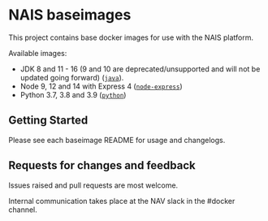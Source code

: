 NAIS baseimages
================

This project contains base docker images for use with the NAIS platform.

Available images:
* JDK 8 and 11 - 16 (9 and 10 are deprecated/unsupported and will not be updated going forward) ([`java`](java)). 
* Node 9, 12 and 14 with Express 4 ([`node-express`](node-express))
* Python 3.7, 3.8 and 3.9 ([`python`](python))

## Getting Started

Please see each baseimage README for usage and changelogs.

## Requests for changes and feedback

Issues raised and pull requests are most welcome. 

Internal communication takes place at the NAV slack in the #docker channel. 
